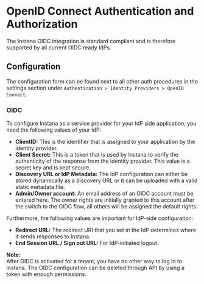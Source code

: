 # OpenID Connect Authentication and Authorization

The Instana OIDC integration is standard compliant and is therefore supported by all current OIDC ready IdPs.

## Configuration

The configuration form can be found next to all other auth procedures in the settings section under `Authentication > Identity Providers > OpenID Connect`.

### OIDC

To configure Instana as a service provider for your IdP side application, you need the following values of your IdP:

- **ClientID:** This is the identifier that is assigned to your application by the identity provider.
- **Client Secret:** This is a token that is used by Instana to verify the authenticity of the response from the identity provider. This value is a secret key and is kept secure.
- **Discovery URL or IdP Metadata:** The IdP configuration can either be stored dynamically as a discovery URL or it can be uploaded with a valid static metadata file.
- **Admin/Owner account:** An email address of an OIDC account must be entered here. The owner rights are initially granted to this account after the switch to the OIDC flow, all others will be assigned the default rights.

Furthermore, the following values are important for IdP-side configuration:

- **Redirect URL:** The redirect URI that you set in the IdP determines where it sends responses to Instana.
- **End Session URL / Sign out URL:** For IdP-initiated logout.

**Note:**  
After OIDC is activated for a tenant, you have no other way to log in to Instana. The OIDC configuration can be deleted through API by using a token with enough permissions.
